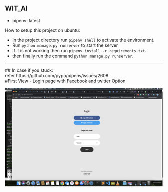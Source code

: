 ## WIT_AI

- pipenv: latest

How to setup this project on ubuntu:

- In the project directory run `pipenv shell` to activate the environment.
- Run `python manage.py runserver` to start the server
- If it is not working then run `pipenv install -r requirements.txt`.
- then finally run the command `python manage.py runserver`.

<hr>
## In case if you stuck: <br>
refer https://github.com/pypa/pipenv/issues/2608

<br>
#First View
- Login page with Facebook and twitter Option

![image](static/images/login-view.png)
